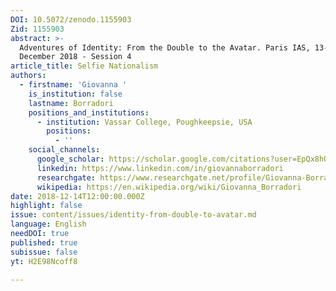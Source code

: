 ```yaml
---
DOI: 10.5072/zenodo.1155903
Zid: 1155903
abstract: >-
  Adventures of Identity: From the Double to the Avatar. Paris IAS, 13-14
  December 2018 - Session 4
article_title: Selfie Nationalism
authors:
  - firstname: 'Giovanna '
    is_institution: false
    lastname: Borradori
    positions_and_institutions:
      - institution: Vassar College, Poughkeepsie, USA
        positions:
          - ''
    social_channels:
      google_scholar: https://scholar.google.com/citations?user=EpQx8hQAAAAJ&hl=en
      linkedin: https://www.linkedin.com/in/giovannaborradori
      researchgate: https://www.researchgate.net/profile/Giovanna-Borradori
      wikipedia: https://en.wikipedia.org/wiki/Giovanna_Borradori
date: 2018-12-14T12:00:00.000Z
highlight: false
issue: content/issues/identity-from-double-to-avatar.md
language: English
needDOI: true
published: true
subissue: false
yt: H2E98Ncoff8

---
```


<Youtube yt="H2E98Ncoff8" caption="Selfie Nationalism"></Youtube>